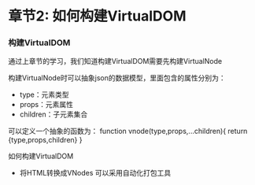 # 章节2: 如何构建VirtualDOM

### 构建VirtualDOM
通过上章节的学习，我们知道构建VirtualDOM需要先构建VirtualNode

构建VirtualNode时可以抽象json的数据模型，里面包含的属性分别为：

- type：元素类型
- props：元素属性
- children：子元素集合

可以定义一个抽象的函数为：
function vnode(type,props,...children){
    return {type,props,children}
}

如何构建VirtualDOM

- 将HTML转换成VNodes 可以采用自动化打包工具